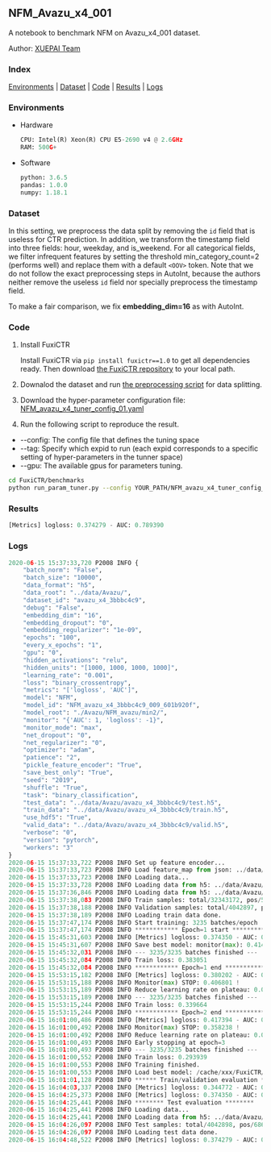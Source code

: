 ## NFM_Avazu_x4_001 

A notebook to benchmark NFM on Avazu_x4_001 dataset.

Author: [XUEPAI Team](https://github.com/xue-pai)


### Index
[Environments](#Environments) | [Dataset](#Dataset) | [Code](#Code) | [Results](#Results) | [Logs](#Logs)

### Environments
+ Hardware

  ```python
  CPU: Intel(R) Xeon(R) CPU E5-2690 v4 @ 2.6GHz
  RAM: 500G+
  ```
+ Software

  ```python
  python: 3.6.5
  pandas: 1.0.0
  numpy: 1.18.1
  ```

### Dataset
In this setting, we preprocess the data split by removing the ``id`` field that is useless for CTR prediction. In addition, we transform the timestamp field into three fields: hour, weekday, and is_weekend. For all categorical fields, we filter infrequent features by setting the threshold min_category_count=2 (performs well) and replace them with a default ``<OOV>`` token. Note that we do not follow the exact preprocessing steps in AutoInt, because the authors neither remove the useless ``id`` field nor specially preprocess the timestamp field.

To make a fair comparison, we fix **embedding_dim=16** as with AutoInt.


### Code
1. Install FuxiCTR
  
    Install FuxiCTR via `pip install fuxictr==1.0` to get all dependencies ready. Then download [the FuxiCTR repository](https://github.com/huawei-noah/benchmark/archive/53e314461c19dbc7f462b42bf0f0bfae020dc398.zip) to your local path.

2. Downalod the dataset and run [the preprocessing script](https://github.com/xue-pai/Open-CTR-Benchmark/blob/master/datasets/Avazu/Avazu_x4/split_avazu_x4.py) for data splitting. 

3. Download the hyper-parameter configuration file: [NFM_avazu_x4_tuner_config_01.yaml](./NFM_avazu_x4_tuner_config_01.yaml)

4. Run the following script to reproduce the result. 
  + --config: The config file that defines the tuning space
  + --tag: Specify which expid to run (each expid corresponds to a specific setting of hyper-parameters in the tunner space)
  + --gpu: The available gpus for parameters tuning.

  ```bash
  cd FuxiCTR/benchmarks
  python run_param_tuner.py --config YOUR_PATH/NFM_avazu_x4_tuner_config_01.yaml --tag 009 --gpu 0
  ```


### Results
```python
[Metrics] logloss: 0.374279 - AUC: 0.789390
```


### Logs
```python
2020-06-15 15:37:33,720 P2008 INFO {
    "batch_norm": "False",
    "batch_size": "10000",
    "data_format": "h5",
    "data_root": "../data/Avazu/",
    "dataset_id": "avazu_x4_3bbbc4c9",
    "debug": "False",
    "embedding_dim": "16",
    "embedding_dropout": "0",
    "embedding_regularizer": "1e-09",
    "epochs": "100",
    "every_x_epochs": "1",
    "gpu": "0",
    "hidden_activations": "relu",
    "hidden_units": "[1000, 1000, 1000, 1000]",
    "learning_rate": "0.001",
    "loss": "binary_crossentropy",
    "metrics": "['logloss', 'AUC']",
    "model": "NFM",
    "model_id": "NFM_avazu_x4_3bbbc4c9_009_601b920f",
    "model_root": "./Avazu/NFM_avazu/min2/",
    "monitor": "{'AUC': 1, 'logloss': -1}",
    "monitor_mode": "max",
    "net_dropout": "0",
    "net_regularizer": "0",
    "optimizer": "adam",
    "patience": "2",
    "pickle_feature_encoder": "True",
    "save_best_only": "True",
    "seed": "2019",
    "shuffle": "True",
    "task": "binary_classification",
    "test_data": "../data/Avazu/avazu_x4_3bbbc4c9/test.h5",
    "train_data": "../data/Avazu/avazu_x4_3bbbc4c9/train.h5",
    "use_hdf5": "True",
    "valid_data": "../data/Avazu/avazu_x4_3bbbc4c9/valid.h5",
    "verbose": "0",
    "version": "pytorch",
    "workers": "3"
}
2020-06-15 15:37:33,722 P2008 INFO Set up feature encoder...
2020-06-15 15:37:33,723 P2008 INFO Load feature_map from json: ../data/Avazu/avazu_x4_3bbbc4c9/feature_map.json
2020-06-15 15:37:33,723 P2008 INFO Loading data...
2020-06-15 15:37:33,728 P2008 INFO Loading data from h5: ../data/Avazu/avazu_x4_3bbbc4c9/train.h5
2020-06-15 15:37:36,846 P2008 INFO Loading data from h5: ../data/Avazu/avazu_x4_3bbbc4c9/valid.h5
2020-06-15 15:37:38,083 P2008 INFO Train samples: total/32343172, pos/5492052, neg/26851120, ratio/16.98%
2020-06-15 15:37:38,188 P2008 INFO Validation samples: total/4042897, pos/686507, neg/3356390, ratio/16.98%
2020-06-15 15:37:38,189 P2008 INFO Loading train data done.
2020-06-15 15:37:47,174 P2008 INFO Start training: 3235 batches/epoch
2020-06-15 15:37:47,174 P2008 INFO ************ Epoch=1 start ************
2020-06-15 15:45:31,603 P2008 INFO [Metrics] logloss: 0.374350 - AUC: 0.789300
2020-06-15 15:45:31,607 P2008 INFO Save best model: monitor(max): 0.414951
2020-06-15 15:45:32,031 P2008 INFO --- 3235/3235 batches finished ---
2020-06-15 15:45:32,084 P2008 INFO Train loss: 0.383051
2020-06-15 15:45:32,084 P2008 INFO ************ Epoch=1 end ************
2020-06-15 15:53:15,182 P2008 INFO [Metrics] logloss: 0.380202 - AUC: 0.787004
2020-06-15 15:53:15,188 P2008 INFO Monitor(max) STOP: 0.406801 !
2020-06-15 15:53:15,189 P2008 INFO Reduce learning rate on plateau: 0.000100
2020-06-15 15:53:15,189 P2008 INFO --- 3235/3235 batches finished ---
2020-06-15 15:53:15,244 P2008 INFO Train loss: 0.339664
2020-06-15 15:53:15,244 P2008 INFO ************ Epoch=2 end ************
2020-06-15 16:01:00,486 P2008 INFO [Metrics] logloss: 0.417394 - AUC: 0.775632
2020-06-15 16:01:00,492 P2008 INFO Monitor(max) STOP: 0.358238 !
2020-06-15 16:01:00,492 P2008 INFO Reduce learning rate on plateau: 0.000010
2020-06-15 16:01:00,493 P2008 INFO Early stopping at epoch=3
2020-06-15 16:01:00,493 P2008 INFO --- 3235/3235 batches finished ---
2020-06-15 16:01:00,552 P2008 INFO Train loss: 0.293939
2020-06-15 16:01:00,553 P2008 INFO Training finished.
2020-06-15 16:01:00,553 P2008 INFO Load best model: /cache/xxx/FuxiCTR/benchmarks/Avazu/NFM_avazu/min2/avazu_x4_3bbbc4c9/NFM_avazu_x4_3bbbc4c9_009_601b920f_model.ckpt
2020-06-15 16:01:01,128 P2008 INFO ****** Train/validation evaluation ******
2020-06-15 16:04:03,337 P2008 INFO [Metrics] logloss: 0.344772 - AUC: 0.837206
2020-06-15 16:04:25,373 P2008 INFO [Metrics] logloss: 0.374350 - AUC: 0.789300
2020-06-15 16:04:25,441 P2008 INFO ******** Test evaluation ********
2020-06-15 16:04:25,441 P2008 INFO Loading data...
2020-06-15 16:04:25,441 P2008 INFO Loading data from h5: ../data/Avazu/avazu_x4_3bbbc4c9/test.h5
2020-06-15 16:04:26,097 P2008 INFO Test samples: total/4042898, pos/686507, neg/3356391, ratio/16.98%
2020-06-15 16:04:26,097 P2008 INFO Loading test data done.
2020-06-15 16:04:48,522 P2008 INFO [Metrics] logloss: 0.374279 - AUC: 0.789390
```
